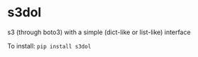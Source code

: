 # s3dol

s3 (through boto3) with a simple (dict-like or list-like) interface


To install:	```pip install s3dol```
